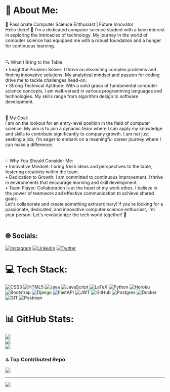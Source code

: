 # 💫 About Me:
🚀 Passionate Computer Science Enthusiast | Future Innovator<br>Hello there! 👋 I'm a dedicated computer science student with a keen interest in exploring the intricacies of technology. My journey in the world of computer science has equipped me with a robust foundation and a hunger for continuous learning.<br><br><br>🔍 What I Bring to the Table:<br>•	Insightful Problem Solver: I thrive on dissecting complex problems and finding innovative solutions. My analytical mindset and passion for coding drive me to tackle challenges head-on.<br>•	Strong Technical Aptitude: With a solid grasp of fundamental computer science concepts, I am well-versed in various programming languages and technologies. My skills range from algorithm design to software development.<br><br><br>🎯 My Goal:<br>I am on the lookout for an entry-level position in the field of computer science. My aim is to join a dynamic team where I can apply my knowledge and skills to contribute significantly to company growth. I am not just seeking a job; I'm eager to embark on a meaningful career journey where I can make a difference.<br><br><br>💡 Why You Should Consider Me:<br>•	Innovative Mindset: I bring fresh ideas and perspectives to the table, fostering creativity within the team.<br>•	Dedication to Growth: I am committed to continuous improvement. I thrive in environments that encourage learning and skill development.<br>•	Team Player: Collaboration is at the heart of my work ethos. I believe in the power of teamwork and effective communication to achieve shared goals.<br>Let's collaborate and create something extraordinary! If you're looking for a passionate, dedicated, and innovative computer science enthusiast, I'm your person. Let's revolutionize the tech world together! 🌟<br><br>


## 🌐 Socials:
[![Instagram](https://img.shields.io/badge/Instagram-%23E4405F.svg?logo=Instagram&logoColor=white)](https://instagram.com/balaji.py) [![LinkedIn](https://img.shields.io/badge/LinkedIn-%230077B5.svg?logo=linkedin&logoColor=white)](https://linkedin.com/in/balajisai2003) [![Twitter](https://img.shields.io/badge/Twitter-%231DA1F2.svg?logo=Twitter&logoColor=white)](https://twitter.com/balajisai2003) 

# 💻 Tech Stack:
![CSS3](https://img.shields.io/badge/css3-%231572B6.svg?style=for-the-badge&logo=css3&logoColor=white) ![HTML5](https://img.shields.io/badge/html5-%23E34F26.svg?style=for-the-badge&logo=html5&logoColor=white) ![Java](https://img.shields.io/badge/java-%23ED8B00.svg?style=for-the-badge&logo=java&logoColor=white) ![JavaScript](https://img.shields.io/badge/javascript-%23323330.svg?style=for-the-badge&logo=javascript&logoColor=%23F7DF1E) ![LaTeX](https://img.shields.io/badge/latex-%23008080.svg?style=for-the-badge&logo=latex&logoColor=white) ![Python](https://img.shields.io/badge/python-3670A0?style=for-the-badge&logo=python&logoColor=ffdd54) ![Heroku](https://img.shields.io/badge/heroku-%23430098.svg?style=for-the-badge&logo=heroku&logoColor=white) ![Bootstrap](https://img.shields.io/badge/bootstrap-%23563D7C.svg?style=for-the-badge&logo=bootstrap&logoColor=white) ![Django](https://img.shields.io/badge/django-%23092E20.svg?style=for-the-badge&logo=django&logoColor=white) ![FastAPI](https://img.shields.io/badge/FastAPI-005571?style=for-the-badge&logo=fastapi) ![JWT](https://img.shields.io/badge/JWT-black?style=for-the-badge&logo=JSON%20web%20tokens) ![GitHub](https://img.shields.io/badge/GitHub-%23121011.svg?style=for-the-badge&logo=github&logoColor=white) ![Postgres](https://img.shields.io/badge/postgres-%23316192.svg?style=for-the-badge&logo=postgresql&logoColor=white) ![Docker](https://img.shields.io/badge/docker-%230db7ed.svg?style=for-the-badge&logo=docker&logoColor=white) ![GIT](https://img.shields.io/badge/Git-fc6d26?style=for-the-badge&logo=git&logoColor=white) ![Postman](https://img.shields.io/badge/Postman-FF6C37?style=for-the-badge&logo=postman&logoColor=white)
# 📊 GitHub Stats:
![](https://github-readme-stats.vercel.app/api?username=BalajiSai2003&theme=dark&hide_border=false&include_all_commits=false&count_private=false)<br/>
![](https://github-readme-streak-stats.herokuapp.com/?user=BalajiSai2003&theme=dark&hide_border=false)<br/>
![](https://github-readme-stats.vercel.app/api/top-langs/?username=BalajiSai2003&theme=dark&hide_border=false&include_all_commits=false&count_private=false&layout=compact)

### 🔝 Top Contributed Repo
![](https://github-contributor-stats.vercel.app/api?username=BalajiSai2003&limit=5&theme=dark&combine_all_yearly_contributions=true)

---
[![](https://visitcount.itsvg.in/api?id=BalajiSai2003&icon=0&color=0)](https://visitcount.itsvg.in)

<!-- Proudly created with GPRM ( https://gprm.itsvg.in ) -->
